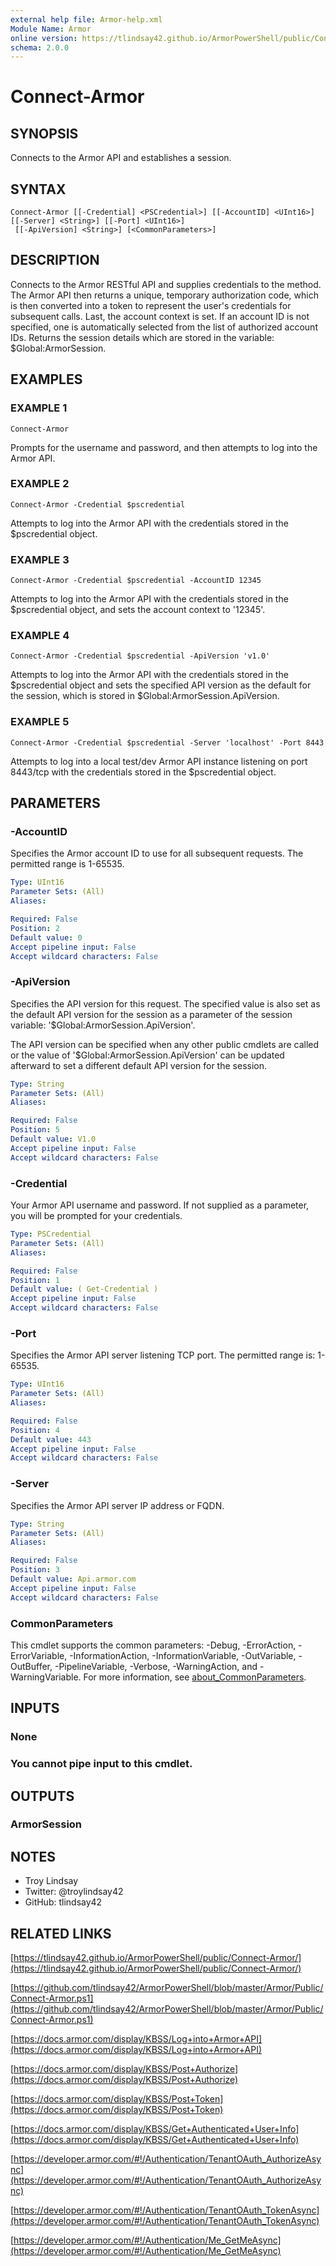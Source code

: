 ```yaml
---
external help file: Armor-help.xml
Module Name: Armor
online version: https://tlindsay42.github.io/ArmorPowerShell/public/Connect-Armor/
schema: 2.0.0
---
```


# Connect-Armor

## SYNOPSIS
Connects to the Armor API and establishes a session.

## SYNTAX

```
Connect-Armor [[-Credential] <PSCredential>] [[-AccountID] <UInt16>] [[-Server] <String>] [[-Port] <UInt16>]
 [[-ApiVersion] <String>] [<CommonParameters>]
```

## DESCRIPTION
Connects to the Armor RESTful API and supplies credentials to the method. 
The
Armor API then returns a unique, temporary authorization code, which is then
converted into a token to represent the user's credentials for subsequent
calls. 
Last, the account context is set. 
If an account ID is not specified,
one is automatically selected from the list of authorized account IDs. 
Returns
the session details which are stored in the variable: $Global:ArmorSession.

## EXAMPLES

### EXAMPLE 1
```
Connect-Armor
```

Prompts for the username and password, and then attempts to log into the Armor
API.

### EXAMPLE 2
```
Connect-Armor -Credential $pscredential
```

Attempts to log into the Armor API with the credentials stored in the
$pscredential object.

### EXAMPLE 3
```
Connect-Armor -Credential $pscredential -AccountID 12345
```

Attempts to log into the Armor API with the credentials stored in the
$pscredential object, and sets the account context to '12345'.

### EXAMPLE 4
```
Connect-Armor -Credential $pscredential -ApiVersion 'v1.0'
```

Attempts to log into the Armor API with the credentials stored in the $pscredential object and sets the specified API version as the default for the session, which is stored in $Global:ArmorSession.ApiVersion.

### EXAMPLE 5
```
Connect-Armor -Credential $pscredential -Server 'localhost' -Port 8443
```

Attempts to log into a local test/dev Armor API instance listening on port
8443/tcp with the credentials stored in the $pscredential object.

## PARAMETERS

### -AccountID
Specifies the Armor account ID to use for all subsequent requests. 
The
permitted range is 1-65535.

```yaml
Type: UInt16
Parameter Sets: (All)
Aliases:

Required: False
Position: 2
Default value: 0
Accept pipeline input: False
Accept wildcard characters: False
```

### -ApiVersion
Specifies the API version for this request. 
The specified value is also set as
the default API version for the session as a parameter of the session variable:
'$Global:ArmorSession.ApiVersion'.

The API version can be specified when any other public cmdlets are called or
the value of '$Global:ArmorSession.ApiVersion' can be updated afterward to set
a different default API version for the session.

```yaml
Type: String
Parameter Sets: (All)
Aliases:

Required: False
Position: 5
Default value: V1.0
Accept pipeline input: False
Accept wildcard characters: False
```

### -Credential
Your Armor API username and password. 
If not supplied as a parameter, you will
be prompted for your credentials.

```yaml
Type: PSCredential
Parameter Sets: (All)
Aliases:

Required: False
Position: 1
Default value: ( Get-Credential )
Accept pipeline input: False
Accept wildcard characters: False
```

### -Port
Specifies the Armor API server listening TCP port. 
The permitted range is:
1-65535.

```yaml
Type: UInt16
Parameter Sets: (All)
Aliases:

Required: False
Position: 4
Default value: 443
Accept pipeline input: False
Accept wildcard characters: False
```

### -Server
Specifies the Armor API server IP address or FQDN.

```yaml
Type: String
Parameter Sets: (All)
Aliases:

Required: False
Position: 3
Default value: Api.armor.com
Accept pipeline input: False
Accept wildcard characters: False
```

### CommonParameters
This cmdlet supports the common parameters: -Debug, -ErrorAction, -ErrorVariable, -InformationAction, -InformationVariable, -OutVariable, -OutBuffer, -PipelineVariable, -Verbose, -WarningAction, and -WarningVariable. For more information, see [about_CommonParameters](http://go.microsoft.com/fwlink/?LinkID=113216).

## INPUTS

### None
### You cannot pipe input to this cmdlet.
## OUTPUTS

### ArmorSession
## NOTES
- Troy Lindsay
- Twitter: @troylindsay42
- GitHub: tlindsay42

## RELATED LINKS

[https://tlindsay42.github.io/ArmorPowerShell/public/Connect-Armor/](https://tlindsay42.github.io/ArmorPowerShell/public/Connect-Armor/)

[https://github.com/tlindsay42/ArmorPowerShell/blob/master/Armor/Public/Connect-Armor.ps1](https://github.com/tlindsay42/ArmorPowerShell/blob/master/Armor/Public/Connect-Armor.ps1)

[https://docs.armor.com/display/KBSS/Log+into+Armor+API](https://docs.armor.com/display/KBSS/Log+into+Armor+API)

[https://docs.armor.com/display/KBSS/Post+Authorize](https://docs.armor.com/display/KBSS/Post+Authorize)

[https://docs.armor.com/display/KBSS/Post+Token](https://docs.armor.com/display/KBSS/Post+Token)

[https://docs.armor.com/display/KBSS/Get+Authenticated+User+Info](https://docs.armor.com/display/KBSS/Get+Authenticated+User+Info)

[https://developer.armor.com/#!/Authentication/TenantOAuth_AuthorizeAsync](https://developer.armor.com/#!/Authentication/TenantOAuth_AuthorizeAsync)

[https://developer.armor.com/#!/Authentication/TenantOAuth_TokenAsync](https://developer.armor.com/#!/Authentication/TenantOAuth_TokenAsync)

[https://developer.armor.com/#!/Authentication/Me_GetMeAsync](https://developer.armor.com/#!/Authentication/Me_GetMeAsync)


